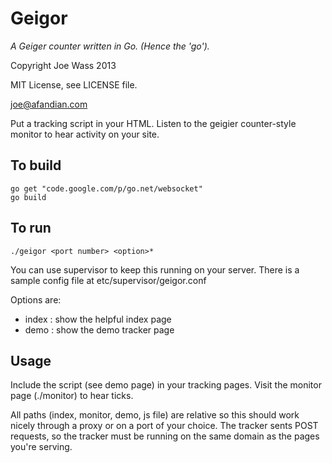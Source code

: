 Geigor
======

*A Geiger counter written in Go. (Hence the 'go').*

Copyright Joe Wass 2013

MIT License, see LICENSE file.

joe@afandian.com

Put a tracking script in your HTML. Listen to the geigier counter-style monitor to hear activity on your site.

To build
--------

    go get "code.google.com/p/go.net/websocket"
    go build

To run
------

    ./geigor <port number> <option>*

You can use supervisor to keep this running on your server. There is a sample config file at etc/supervisor/geigor.conf

Options are:

 - index : show the helpful index page
 - demo : show the demo tracker page

Usage
-----

Include the script (see demo page) in your tracking pages. Visit the monitor page (./monitor) to hear ticks.

All paths (index, monitor, demo, js file) are relative so this should work nicely through a proxy or on a port of your choice. The tracker sents POST requests, so the tracker must be running on the same domain as the pages you're serving.